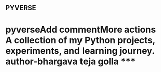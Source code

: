 ## PYVERSE
# pyverseAdd commentMore actions A collection of my Python projects, experiments, and learning journey.<br>author-bhargava teja golla ***
